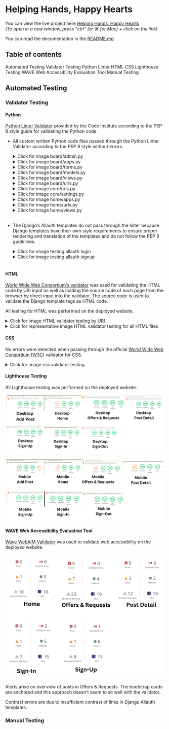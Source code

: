 # Helping Hands, Happy Hearts

You can view the live project here [Helping Hands, Happy Hearts](https://helping-hands-happy-hearts-546cab7eb98a.herokuapp.com/)<br>
*(To open in a new window, press "ctrl" (or ⌘ for Mac) + click on the link)*

You can read the documentation in the [README.md](README.md)

## Table of contents

Automated Testing
Validator Testing
Python Linter
HTML
CSS
Lighthouse Testing
WAVE Web Accessibility Evaluation Tool
Manual Testing

## Automated Testing

### Validator Testing

#### Python

[Python Linter Validator]( https://pep8ci.herokuapp.com/) provided by the Code Institute according to the PEP 8 style guide for validating the Python code.

- All custom written Python code files passed through the Python Linter Validator according to the PEP 8 style without errors.

    <details>
    <summary>Click for image board/admin.py</summary>

    ![board/admin.py](/documentation/testing/board-admin.png)
    </details>

    <details>
    <summary>Click for image board/apps.py</summary>

    ![board/apps.py](/documentation/testing/board-apps.png)
    </details>

    <details>
    <summary>Click for image board/forms.py</summary>

    ![board/forms.py](/documentation/testing/board-forms.png)
    </details>

    <details>
    <summary>Click for image board/models.py</summary>

    ![board/models.py](/documentation/testing/board-models.png)
    </details>

    <details>
    <summary>Click for image board/views.py</summary>

    ![board/views.py](/documentation/testing/board-views.png)
    </details>

    <details>
    <summary>Click for image board/urls.py</summary>

    ![board/urls.py](/documentation/testing/board-urls.png)
    </details>

    <details>
    <summary>Click for image core/urls.py</summary>

    ![board/urls.py](/documentation/testing/core-urls.png)
    </details>

    <details>
    <summary>Click for image core/settings.py</summary>

    ![board/settings.py](/documentation/testing/core-settings.png)
    </details>

    <details>
    <summary>Click for image home/apps.py</summary>

    ![home/apps.py](/documentation/testing/home-apps.png)
    </details>

    <details>
    <summary>Click for image home/urls.py</summary>

    ![home/urls.py](/documentation/testing/home-urls.png)
    </details>

    <details>
    <summary>Click for image home/views.py</summary>

    ![home/views.py](/documentation/testing/home-views.png)
    </details>
    <br>

- The Django’s Allauth templates do not pass through the linter because Django templates have their own style requirements to ensure proper rendering and translation of the templates and do not follow the PEP 8 guidelines.

    <details>
    <summary>Click for image testing allauth login</summary>

    ![allauth login](/documentation/testing/allauth-login.png)
    </details>

    <details>
    <summary>Click for image testing allauth signup</summary>

    ![allauth signup](/documentation/testing/allauth-signup.png)
    </details>
    <br>

#### HTML

[World Wide Web Consortium's validator](https://validator.w3.org/) was used for validating the HTML code by URI input as well as loading the source code of each page from the browser by direct input into the validator. The source code is used to validate the Django template tags as HTML code.

All testing for HTML was performed on the deployed website.

<details>
<summary>Click for image HTML validator testing by URI</summary>

![html-uri](/documentation/testing/html-uri.png)
</details>

<details>
<summary>Click for representative image HTML validator testing for all HTML files</summary>

![html](/documentation/testing/html.png)
</details>


#### CSS

No errors were detected when passing through the official [World Wide Web Consortium (W3C)](https://validator.w3.org/) validator for CSS.

<details>
<summary>Click for image css validator testing</summary>

![css](/documentation/testing/css.png)
</details>

#### Lighthouse Testing

All Lighthouse testing was performed on the deployed website.

![Lighthouse desktop](/documentation/testing/lighthouse-desktop.png)

![Lighthouse desktop](/documentation/testing/lighthouse-mobile.png)

#### WAVE Web Accessibility Evaluation Tool

[Wave WebAIM Validator](https://wave.webaim.org/) was used to validate web accessibility on the deployed website.

![webaim](/documentation/testing/webaim.png)

Alerts arise on overview of posts in Offers & Requests. The bootstrap cards are anchored and this approach doesn't seem to sit well with the validator. 

Contrast errors are due to insufficient contrast of links in Django Allauth templates.

### Manual Testing

